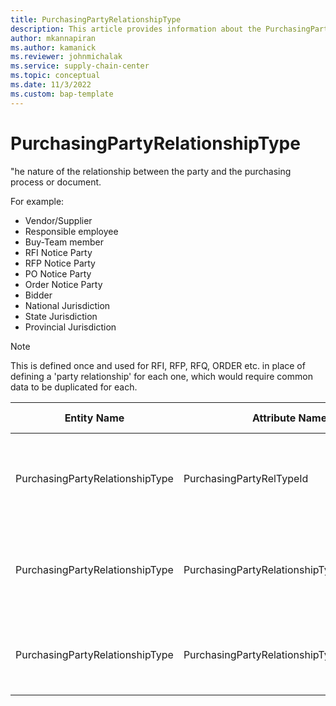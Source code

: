 ```yaml
---
title: PurchasingPartyRelationshipType
description: This article provides information about the PurchasingPartyRelationshipType entity.
author: mkannapiran
ms.author: kamanick
ms.reviewer: johnmichalak
ms.service: supply-chain-center
ms.topic: conceptual
ms.date: 11/3/2022
ms.custom: bap-template
---
```


# PurchasingPartyRelationshipType

"he nature of the relationship between the party and the purchasing process or document.

For example:

- Vendor/Supplier
- Responsible employee
- Buy-Team member
- RFI Notice Party
- RFP Notice Party
- PO Notice Party
- Order Notice Party
- Bidder
- National Jurisdiction
- State Jurisdiction
- Provincial Jurisdiction

>[!Note]
> This is defined once and used for RFI, RFP, RFQ, ORDER etc. in place of defining a 'party relationship' for each one, which would require common data to be duplicated for each.

| **Entity Name** | **Attribute Name** | **IsPrimaryKey** | **Data Type** | **Data Length** | **Description** |
| --- | --- | --- | --- | --- | --- |
| PurchasingPartyRelationshipType | PurchasingPartyRelTypeId | yes | string | 36 | The unique identifier of a Purchasing Party Relationship Type. |
| PurchasingPartyRelationshipType | PurchasingPartyRelationshipTypeDescription | no | string | 512 | The description of a Purchasing Party Relationship Type. |
| PurchasingPartyRelationshipType | PurchasingPartyRelationshipTypeName | no | string | 128 | The name of a Purchasing Party Relationship Type. |
